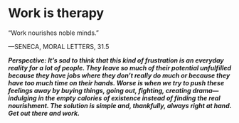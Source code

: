 # Work is therapy

“Work nourishes noble minds.”

—SENECA, MORAL LETTERS, 31.5

***Perspective: It’s sad to think that this kind of frustration is an everyday reality for a lot of people. They leave so much of their potential unfulfilled because they have jobs where they don’t really do much or because they have too much time on their hands. Worse is when we try to push these feelings away by buying things, going out, fighting, creating drama—indulging in the empty calories of existence instead of finding the real nourishment. The solution is simple and, thankfully, always right at hand. Get out there and work.***